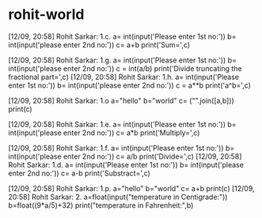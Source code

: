 # rohit-world
[12/09, 20:58] Rohit Sarkar: 1.c.
a= int(input('Please enter 1st no:'))
b= int(input('please enter 2nd no:'))
c= a+b
print('Sum=',c)

[12/09, 20:58] Rohit Sarkar: 1.g.
a= int(input('Please enter 1st no:'))
b= int(input('please enter 2nd no:'))
c = int(a/b)
print('Divide truncating the fractional part=',c)
[12/09, 20:58] Rohit Sarkar: 1.h.
a= int(input('Please enter 1st no:'))
b= int(input('please enter 2nd no:'))
c = a**b
print('a^b=',c)

[12/09, 20:58] Rohit Sarkar: 1.o
a="hello"
b="world"
c= ("".join([a,b]))
print(c)

[12/09, 20:58] Rohit Sarkar: 1.e.
a= int(input('Please enter 1st no:'))
b= int(input('please enter 2nd no:'))
c= a*b
print('Multiply=',c)

[12/09, 20:58] Rohit Sarkar: 1.f.
a= int(input('Please enter 1st no:'))
b= int(input('please enter 2nd no:'))
c= a/b
print('Divide=',c)
[12/09, 20:58] Rohit Sarkar: 1.d.
a= int(input('Please enter 1st no:'))
b= int(input('please enter 2nd no:'))
c= a-b
print('Substract=',c)

[12/09, 20:58] Rohit Sarkar: 1.p.
a="hello"
b="world"
c= a+b
print(c)
[12/09, 20:58] Rohit Sarkar: 2.
a=float(input("temperature in Centigrade:"))
b=float((9*a/5)+32)
print("temperature in Fahrenheit:",b)
